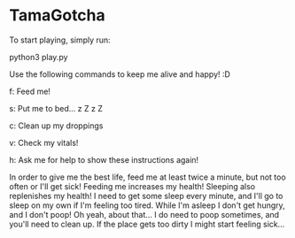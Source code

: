 # TamaGotcha

To start playing, simply run:

python3 play.py

Use the following commands to keep me alive and happy! :D

f:  Feed me!

s:  Put me to bed... z Z z Z

c:  Clean up my droppings

v:  Check my vitals!

h:  Ask me for help to show these instructions again!


In order to give me the best life, feed me at least twice a minute,
but not too often or I'll get sick! Feeding me increases my health!
Sleeping also replenishes my health! I need to get some sleep every minute,
and I'll go to sleep on my own if I'm feeling too tired.
While I'm asleep I don't get hungry, and I don't poop!
Oh yeah, about that... I do need to poop sometimes, and you'll need to clean up.
If the place gets too dirty I might start feeling sick...
